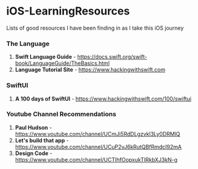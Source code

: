 # iOS-LearningResources
Lists of good resources I have been finding in as I take this iOS journey 

### The Language
1. **Swift Language Guide** - https://docs.swift.org/swift-book/LanguageGuide/TheBasics.html
2. **Language Tutorial Site** - https://www.hackingwithswift.com

### SwiftUI 
1. **A 100 days of SwiftUI** - https://www.hackingwithswift.com/100/swiftui

### Youtube Channel Recommendations
1. **Paul Hudson** - https://www.youtube.com/channel/UCmJi5RdDLgzvkl3Ly0DRMlQ
2. **Let's build that app** - https://www.youtube.com/channel/UCuP2vJ6kRutQBfRmdcI92mA
3. **Design Code** - https://www.youtube.com/channel/UCTIhfOopxukTIRkbXJ3kN-g
